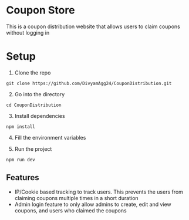 # Coupon Store

This is a coupon distribution website that allows users to claim coupons without logging in

# Setup

1. Clone the repo
```
git clone https://github.com/DivyamAgg24/CouponDistribution.git
```

2. Go into the directory
```
cd CouponDistribution
```

3. Install dependencies
```
npm install
```

4. Fill the environment variables

5. Run the project
```
npm run dev
```

## Features
- IP/Cookie based tracking to track users. This prevents the users from claiming coupons multiple times in a short duration
- Admin login feature to only allow admins to create, edit and view coupons, and users who claimed the coupons